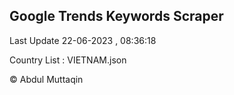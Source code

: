 

## Google Trends Keywords Scraper 
 
Last Update 22-06-2023 , 08:36:18

Country List :
VIETNAM.json



© Abdul Muttaqin 
